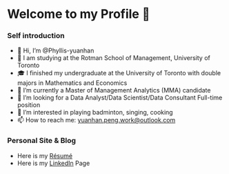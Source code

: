 # Welcome to my Profile 👋


### Self introduction
- 👋 Hi, I’m @Phyllis-yuanhan
- 🏫 I am studying at the Rotman School of Management, University of Toronto
- 🎓 I finished my undergraduate at the University of Toronto with double majors in Mathematics and Economics
- 🌱 I’m currently a Master of Management Analytics (MMA) candidate
- 💞️ I’m looking for a Data Analyst/Data Scientist/Data Consultant Full-time position
- 👀 I’m interested in playing badminton, singing, cooking
- 📫 How to reach me: yuanhan.peng.work@outlook.com

### Personal Site & Blog
- Here is my [Résumé](https://drive.google.com/file/d/1FyBXZJuBkR_dQxj3udVAH-ioOJ5pkrJh/view?usp=share_link)
- Here is my [LinkedIn](https://www.linkedin.com/in/yuanhan-peng/) Page

<!---
Phyllis-yuanhan/Phyllis-yuanhan is a ✨ special ✨ repository because its `README.md` (this file) appears on your GitHub profile.
You can click the Preview link to take a look at your changes.
--->
